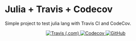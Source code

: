# Julia + Travis + Codecov  

Simple project to test julia lang with Travis CI and CodeCov.

<p align="center">
<a href="https://travis-ci.com/github/pietrop88/test_julia">
    <img alt="Travis (.com)" src="https://img.shields.io/travis/com/pietrop88/test_julia?style=for-the-badge">
</a>
<a href="https://codecov.io/gh/pietrop88/test_julia">
    <img alt="Codecov" src="https://img.shields.io/codecov/c/gh/pietrop88/test_julia?style=for-the-badge">
</a>
<a href="https://github.com/pietrop88/test_julia/blob/master/LICENSE">
    <img alt="GitHub" src="https://img.shields.io/github/license/pietrop88/test_julia?style=for-the-badge">
</a>
</p>